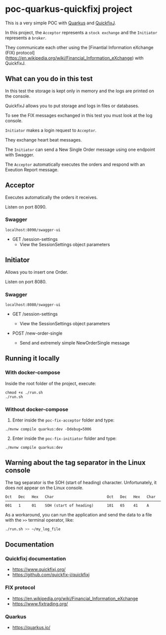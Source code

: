 # poc-quarkus-quickfixj project

This is a very simple POC with [Quarkus](https://quarkus.io/) and [QuickfixJ](https://www.quickfixj.org/).

In this project, the `Acceptor` represents a `stock exchange` and the `Initiator` represents a `broker`.

They communicate each other using the [Finantial Information eXchange (FIX) protocol] (https://en.wikipedia.org/wiki/Financial_Information_eXchange) with QuickfixJ.



## What can you do in this test

In this test the storage is kept only in memory and the logs are printed on the console.

QuickfixJ allows you to put storage and logs in files or databases.

To see the FIX messages exchanged in this test you must look at the log console.

`Initiator` makes a login request to `Acceptor`.

They exchange heart beat messages.

The `Initiator` can send a New Single Order message using one endpoint with Swagger.

The `Acceptor` automatically executes the orders and respond with an Exeution Report message.


## Acceptor

Executes automatically the orders it receives.

Listen on port 8090.

### Swagger

```
localhost:8090/swagger-ui
```
- GET /session-settings
  - View the SessionSettings object parameters


## Initiator

Allows you to insert one Order.

Listen on port 8080.

### Swagger

```
localhost:8080/swagger-ui
```
- GET /session-settings
  - View the SessionSettings object parameters

- POST /new-order-single
  - Send and extremely simple NewOrderSingle message


## Running it locally

### With docker-compose

Inside the root folder of the project, execute:
```
chmod +x ./run.sh
./run.sh
```

### Without docker-compose

1. Enter inside the `poc-fix-acceptor` folder and type:
```
./mvnw compile quarkus:dev -Ddebug=5006
```

2. Enter inside the `poc-fix-initiator` folder and type:
```
./mvnw compile quarkus:dev
```


## Warning about the tag separator in the Linux console

The tag separator is the SOH (start of heading) character. Unfortunately, it does not appear on the Linux console.
```
Oct   Dec   Hex   Char                        Oct   Dec   Hex   Char
────────────────────────────────────────────────────────────────────────
001   1     01    SOH (start of heading)      101   65    41    A
```       

As a workaround, you can run the application and send the data to a file with the `>>` terminal operator, like:
```bash
./run.sh >> ~/my_log_file
```


## Documentation

### Quickfixj documentation
- https://www.quickfixj.org/
- https://github.com/quickfix-j/quickfixj

### FIX protocol
- https://en.wikipedia.org/wiki/Financial_Information_eXchange
- https://www.fixtrading.org/

### Quarkus
- https://quarkus.io/
